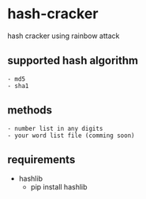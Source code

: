 # hash-cracker
hash cracker using rainbow attack

## supported hash algorithm
    - md5
    - sha1

## methods
    - number list in any digits
    - your word list file (comming soon)

## requirements
- hashlib
    - pip install hashlib

